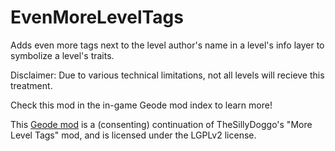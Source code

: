 # EvenMoreLevelTags

Adds <cl>even more</c> tags next to the level author's name in a level's info layer to symbolize a level's traits.

Disclaimer: Due to various technical limitations, not all levels will recieve this treatment.

Check this mod in the in-game Geode mod index to learn more!

This [Geode mod](https://geode-sdk.org) is a (consenting) continuation of TheSillyDoggo's "More Level Tags" mod, and is licensed under the LGPLv2 license.